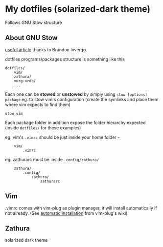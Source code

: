 # My dotfiles (solarized-dark theme)
Follows GNU Stow structure

## About GNU Stow
[useful article](brandon.invergo.net/news/2012-05-26-using-gnu-stow-to-manage-your-dotfiles.html) thanks to Brandon Invergo.

dotfiles programs/packages structure is something like this
```
dotfiles/
    vim/
    zathura/
    xorg-xrdb/
    ...
```

Each one can be __stowed__ or __unstowed__ by simply using `stow [options] package`
eg. to stow vim's configuration (create the symlinks and place them where vim expects to find them)
```
stow vim
```

Each package folder in addition expose the folder hierarchy expected
(inside `dotfiles/` for these examples)

eg. vim's `.vimrc` should be just inside your home folder `~`
```
    vim/
        .vimrc
```
eg. zathurarc must be inside `.config/zathura/`
```
    zathura/
        .config/
            zathura/
                zathurarc
```


## Vim
.vimrc comes with vim-plug as plugin manager, it will install automatically if not already. (See [automatic installation](https://github.com/junegunn/vim-plug/wiki/tips#automatic-installation) from vim-plug's wiki)

## Zathura
solarized dark theme

